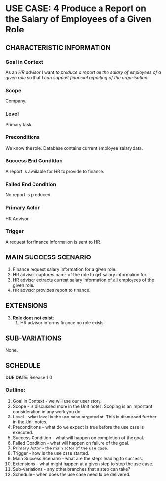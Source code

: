 # USE CASE: 4 Produce a Report on the Salary of Employees of a Given Role 

## CHARACTERISTIC INFORMATION

### Goal in Context

As an *HR advisor* I want *to produce a report on the salary of employees of a given role* so that *I can support financial reporting of the organisation.*

### Scope

Company.

### Level

Primary task.

### Preconditions

We know the role.  Database contains current employee salary data.

### Success End Condition

A report is available for HR to provide to finance.

### Failed End Condition

No report is produced.

### Primary Actor

HR Advisor.

### Trigger

A request for finance information is sent to HR.

## MAIN SUCCESS SCENARIO

1. Finance request salary information for a given role.
2. HR advisor captures name of the role to get salary information for.
3. HR advisor extracts current salary information of all employees of the given role.
4. HR advisor provides report to finance.

## EXTENSIONS

3. **Role does not exist**:
    1. HR advisor informs finance no role exists.

## SUB-VARIATIONS

None.

## SCHEDULE

**DUE DATE**: Release 1.0


### Outline:
1. Goal in Context - we will use our user story.
2. Scope - is discussed more in the Unit notes. Scoping is an important consideration in any work you do.
3. Level - what level is the use case targeted at. This is discussed further in the Unit notes.
4. Preconditions - what do we expect is true before the use case is executed.
5. Success Condition - what will happen on completion of the goal.
6. Failed Condition - what will happen on failure of the goal.
7. Primary Actor - the main actor of the use case.
8. Trigger - how is the use case started.
9. Main Success Scenario - what are the steps leading to success.
10. Extensions - what might happen at a given step to stop the use case.
11. Sub-variations - any other branches that a step can take?
12. Schedule - when does the use case need to be delivered.